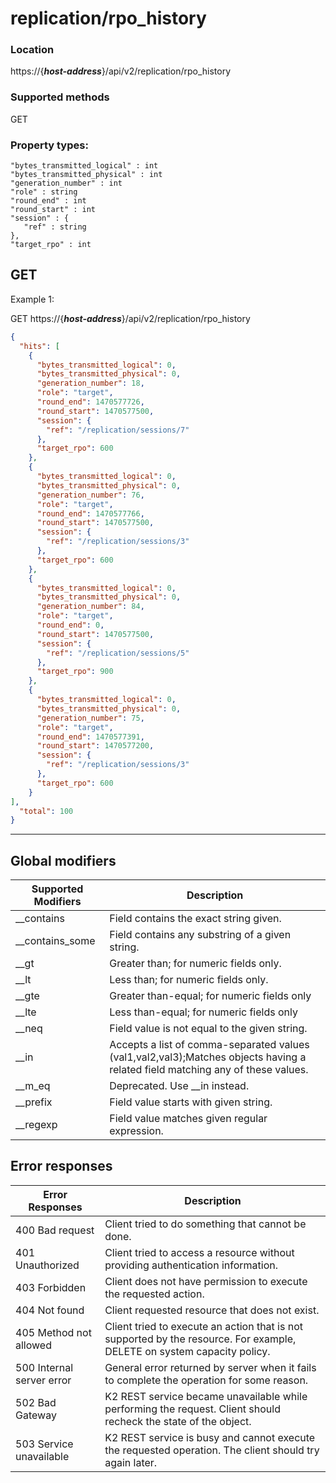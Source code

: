 # replication/rpo_history

### Location
https://{***host-address***}/api/v2/replication/rpo_history

### Supported methods
GET


### Property types:
 ```text
"bytes_transmitted_logical" : int 
"bytes_transmitted_physical" : int
"generation_number" : int
"role" : string
"round_end" : int
"round_start" : int
"session" : {
    "ref" : string
},
"target_rpo" : int
 ```

## GET

Example 1:

GET https://{***host-address***}/api/v2/replication/rpo_history
```json
{
  "hits": [
    {
      "bytes_transmitted_logical": 0,
      "bytes_transmitted_physical": 0,
      "generation_number": 18,
      "role": "target",
      "round_end": 1470577726,
      "round_start": 1470577500,
      "session": {
        "ref": "/replication/sessions/7"
      },
      "target_rpo": 600
    },
    {
      "bytes_transmitted_logical": 0,
      "bytes_transmitted_physical": 0,
      "generation_number": 76,
      "role": "target",
      "round_end": 1470577766,
      "round_start": 1470577500,
      "session": {
        "ref": "/replication/sessions/3"
      },
      "target_rpo": 600
    },
    {
      "bytes_transmitted_logical": 0,
      "bytes_transmitted_physical": 0,
      "generation_number": 84,
      "role": "target",
      "round_end": 0,
      "round_start": 1470577500,
      "session": {
        "ref": "/replication/sessions/5"
      },
      "target_rpo": 900
    },
    {
      "bytes_transmitted_logical": 0,
      "bytes_transmitted_physical": 0,
      "generation_number": 75,
      "role": "target",
      "round_end": 1470577391,
      "round_start": 1470577200,
      "session": {
        "ref": "/replication/sessions/3"
      },
      "target_rpo": 600
    }
],
  "total": 100
}
```

---

## Global modifiers
| Supported Modifiers	| Description|
|-----------------------|------------|
|__contains	|Field contains the exact string given.|
|__contains_some	|Field contains any substring of a given string.|
|__gt	|Greater than; for numeric fields only.|
|__lt	|Less than; for numeric fields only.|
|__gte	|Greater than-equal; for numeric fields only|
|__lte	|Less than-equal; for numeric fields only|
|__neq	|Field value is not equal to the given string.|
|__in	|Accepts a list of comma-separated values (val1,val2,val3);Matches objects having a related field matching any of these values.|
|__m_eq	|Deprecated. Use __in instead.|
|__prefix	|Field value starts with given string.|
|__regexp	|Field value matches given regular expression.|

## Error responses

| Error Responses	| Description |
|-------------------|-------------|
|400 Bad request	|Client tried to do something that cannot be done.
|401 Unauthorized	|Client tried to access a resource without providing authentication information.
|403 Forbidden	|Client does not have permission to execute the requested action.
|404 Not found	|Client requested resource that does not exist.
|405 Method not allowed	|Client tried to execute an action that is not supported by the resource. For example, DELETE on system capacity policy.
|500 Internal server error	|General error returned by server when it fails to complete the operation for some reason.
|502 Bad Gateway	|K2 REST service became unavailable while performing the request. Client should recheck the state of the object.
|503 Service unavailable	|K2 REST service is busy and cannot execute the requested operation. The client should try again later.

